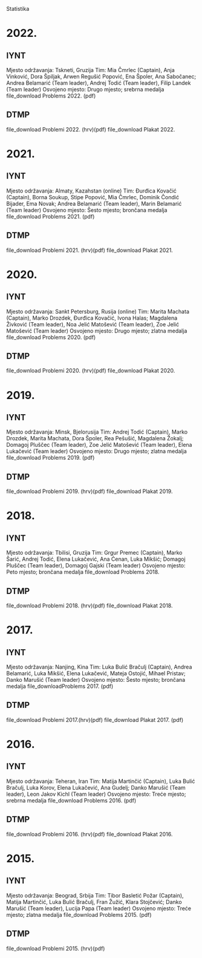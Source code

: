 Statistika

# 2022.
## IYNT
Mjesto održavanja: Tskneti, Gruzija
Tim: Mia Čmrlec (Captain), Anja Vinković, Dora Špiljak, Arwen Regušić Popović, Ena Špoler, Ana Sabočanec; Andrea Belamarić (Team leader), Andrej Todić (Team leader), Filip Landek (Team leader)
Osvojeno mjesto: Drugo mjesto; srebrna medalja
file_download Problems 2022. (pdf)
## DTMP
file_download Problemi 2022. (hrv)(pdf)
file_download Plakat 2022.

# 2021.
## IYNT
Mjesto održavanja: Almaty, Kazahstan (online)
Tim: Đurđica Kovačić (Captain), Borna Soukup, Stipe Popović, Mia Čmrlec, Dominik Čondić Bijader, Ema Novak; Andrea Belamarić (Team leader), Marin Belamarić (Team leader)
Osvojeno mjesto: Šesto mjesto; brončana medalja
file_download Problems 2021. (pdf)
## DTMP
file_download Problemi 2021. (hrv)(pdf)
file_download Plakat 2021.

# 2020.
## IYNT
Mjesto održavanja: Sankt Petersburg, Rusija (online)
Tim: Marita Machata (Captain), Marko Drozdek, Đurđica Kovačić, Ivona Halas; Magdalena Živković (Team leader), Noa Jelić Matošević (Team leader), Zoe Jelić Matošević (Team leader)
Osvojeno mjesto: Drugo mjesto; zlatna medalja
file_download Problems 2020. (pdf)

## DTMP
file_download Problemi 2020. (hrv)(pdf)
file_download Plakat 2020.

# 2019.
## IYNT
Mjesto održavanja: Minsk, Bjelorusija
Tim: Andrej Todić (Captain), Marko Drozdek, Marita Machata, Dora Špoler, Rea Pešušić, Magdalena Žokalj; Domagoj Pluščec (Team leader), Zoe Jelić Matošević (Team leader), Elena Lukačević (Team leader)
Osvojeno mjesto: Drugo mjesto; zlatna medalja
file_download Problems 2019. (pdf)
## DTMP
file_download Problemi 2019. (hrv)(pdf)
file_download Plakat 2019.

# 2018.
## IYNT
Mjesto održavanja: Tbilisi, Gruzija
Tim: Grgur Premec (Captain), Marko Šarić, Andrej Todić, Elena Lukačević, Ana Ćenan, Luka Mikšić; Domagoj Pluščec (Team leader), Domagoj Gajski (Team leader)
Osvojeno mjesto: Peto mjesto; brončana medalja
file_download Problems 2018.
## DTMP
file_download Problemi 2018. (hrv)(pdf)
file_download Plakat 2018.

# 2017.
## IYNT
Mjesto održavanja: Nanjing, Kina
Tim: Luka Bulić Bračulj (Captain), Andrea Belamarić, Luka Mikšić, Elena Lukačević, Mateja Ostojić, Mihael Pristav; Danko Marušić (Team leader)
Osvojeno mjesto: Šesto mjesto; brončana medalja
file_downloadProblems 2017. (pdf)
## DTMP
file_download Problemi 2017.(hrv)(pdf)
file_download Plakat 2017. (pdf)

# 2016.
## IYNT
Mjesto održavanja: Teheran, Iran
Tim: Matija Martinčić (Captain), Luka Bulić Bračulj, Luka Korov, Elena Lukačević, Ana Gudelj; Danko Marušić (Team leader), Leon Jakov Kichl (Team leader)
Osvojeno mjesto: Treće mjesto; srebrna medalja
file_download Problems 2016. (pdf)
## DTMP
file_download Problemi 2016. (hrv)(pdf)
file_download Plakat 2016.

# 2015.
## IYNT
Mjesto održavanja: Beograd, Srbija
Tim: Tibor Basletić Požar (Captain), Matija Martinčić, Luka Bulić Bračulj, Fran Žužić, Klara Stojčević; Danko Marušić (Team leader), Lucija Papa (Team leader)
Osvojeno mjesto: Treće mjesto; zlatna medalja
file_download Problems 2015. (pdf)
## DTMP
file_download Problemi 2015. (hrv)(pdf)